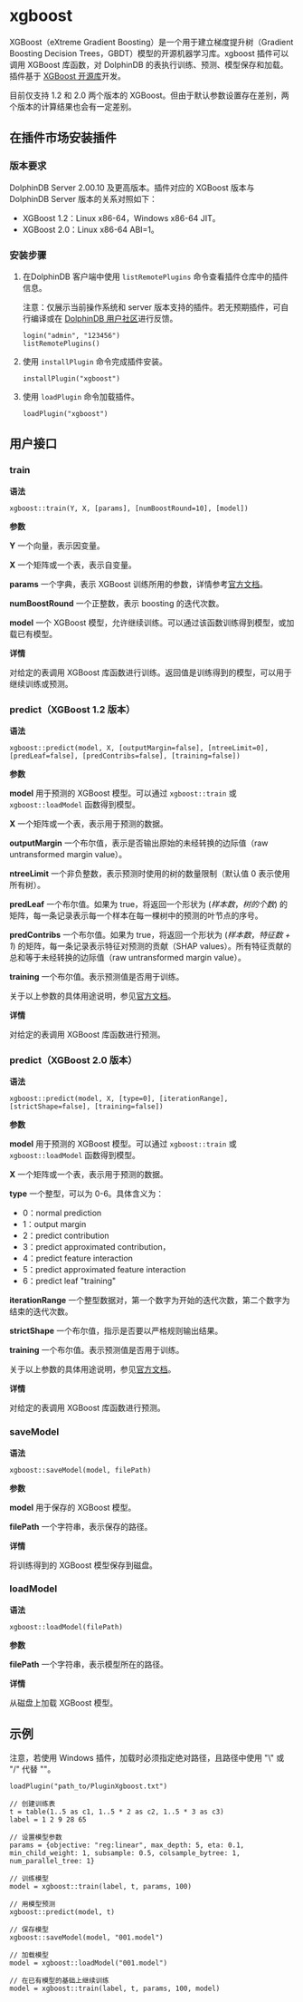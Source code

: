 # xgboost

XGBoost（eXtreme Gradient Boosting）是一个用于建立梯度提升树（Gradient Boosting Decision Trees，GBDT）模型的开源机器学习库。xgboost 插件可以调用 XGBoost 库函数，对 DolphinDB 的表执行训练、预测、模型保存和加载。插件基于 [XGBoost 开源库](https://github.com/dmlc/xgboost)开发。

目前仅支持 1.2 和 2.0 两个版本的 XGBoost。但由于默认参数设置存在差别，两个版本的计算结果也会有一定差别。

## 在插件市场安装插件

### 版本要求

DolphinDB Server 2.00.10 及更高版本。插件对应的 XGBoost 版本与 DolphinDB Server 版本的关系对照如下：

* XGBoost 1.2：Linux x86-64，Windows x86-64 JIT。
* XGBoost 2.0：Linux x86-64 ABI=1。

### 安装步骤

1. 在DolphinDB 客户端中使用 `listRemotePlugins` 命令查看插件仓库中的插件信息。

   注意：仅展示当前操作系统和 server 版本支持的插件。若无预期插件，可自行编译或在 [DolphinDB 用户社区](https://ask.dolphindb.cn/)进行反馈。

   ```
   login("admin", "123456")
   listRemotePlugins()
   ```
2. 使用 `installPlugin` 命令完成插件安装。

   ```
   installPlugin("xgboost")
   ```
3. 使用 `loadPlugin` 命令加载插件。

   ```
   loadPlugin("xgboost")
   ```

## 用户接口

### train

**语法**

```
xgboost::train(Y, X, [params], [numBoostRound=10], [model])
```

**参数**

**Y** 一个向量，表示因变量。

**X** 一个矩阵或一个表，表示自变量。

**params** 一个字典，表示 XGBoost 训练所用的参数，详情参考[官方文档](https://xgboost.readthedocs.io/en/latest/parameter.html)。

**numBoostRound** 一个正整数，表示 boosting 的迭代次数。

**model** 一个 XGBoost 模型，允许继续训练。可以通过该函数训练得到模型，或加载已有模型。

**详情**

对给定的表调用 XGBoost 库函数进行训练。返回值是训练得到的模型，可以用于继续训练或预测。

### predict（XGBoost 1.2 版本）

**语法**

```
xgboost::predict(model, X, [outputMargin=false], [ntreeLimit=0], [predLeaf=false], [predContribs=false], [training=false])
```

**参数**

**model** 用于预测的 XGBoost 模型。可以通过 `xgboost::train` 或 `xgboost::loadModel` 函数得到模型。

**X** 一个矩阵或一个表，表示用于预测的数据。

**outputMargin** 一个布尔值，表示是否输出原始的未经转换的边际值（raw untransformed margin value）。

**ntreeLimit** 一个非负整数，表示预测时使用的树的数量限制（默认值 0 表示使用所有树）。

**predLeaf** 一个布尔值。如果为 true，将返回一个形状为 (*样本数*，*树的个数*) 的矩阵，每一条记录表示每一个样本在每一棵树中的预测的叶节点的序号。

**predContribs** 一个布尔值。如果为 true，将返回一个形状为 (*样本数*，*特征数 + 1*) 的矩阵，每一条记录表示特征对预测的贡献（SHAP values）。所有特征贡献的总和等于未经转换的边际值（raw untransformed margin value）。

**training** 一个布尔值。表示预测值是否用于训练。

关于以上参数的具体用途说明，参见[官方文档](https://xgboost.readthedocs.io/en/latest/python/python_api.html#xgboost.Booster.predict)。

**详情**

对给定的表调用 XGBoost 库函数进行预测。

### predict（XGBoost 2.0 版本）

**语法**

```
xgboost::predict(model, X, [type=0], [iterationRange], [strictShape=false], [training=false])
```

**参数**

**model** 用于预测的 XGBoost 模型。可以通过 `xgboost::train` 或 `xgboost::loadModel` 函数得到模型。

**X** 一个矩阵或一个表，表示用于预测的数据。

**type** 一个整型，可以为 0-6。具体含义为：

* 0：normal prediction
* 1：output margin
* 2：predict contribution
* 3：predict approximated contribution，
* 4：predict feature interaction
* 5：predict approximated feature interaction
* 6：predict leaf "training"

**iterationRange** 一个整型数据对，第一个数字为开始的迭代次数，第二个数字为结束的迭代次数。

**strictShape** 一个布尔值，指示是否要以严格规则输出结果。

**training** 一个布尔值。表示预测值是否用于训练。

关于以上参数的具体用途说明，参见[官方文档](https://xgboost.readthedocs.io/en/latest/c.html)。

**详情**

对给定的表调用 XGBoost 库函数进行预测。

### saveModel

**语法**

```
xgboost::saveModel(model, filePath)
```

**参数**

**model** 用于保存的 XGBoost 模型。

**filePath** 一个字符串，表示保存的路径。

**详情**

将训练得到的 XGBoost 模型保存到磁盘。

### loadModel

**语法**

```
xgboost::loadModel(filePath)
```

**参数**

**filePath** 一个字符串，表示模型所在的路径。

**详情**

从磁盘上加载 XGBoost 模型。

## 示例

注意，若使用 Windows 插件，加载时必须指定绝对路径，且路径中使用 "\\" 或 "/" 代替 "\"。

```
loadPlugin("path_to/PluginXgboost.txt")

// 创建训练表
t = table(1..5 as c1, 1..5 * 2 as c2, 1..5 * 3 as c3)
label = 1 2 9 28 65

// 设置模型参数
params = {objective: "reg:linear", max_depth: 5, eta: 0.1, min_child_weight: 1, subsample: 0.5, colsample_bytree: 1, num_parallel_tree: 1}

// 训练模型
model = xgboost::train(label, t, params, 100)

// 用模型预测
xgboost::predict(model, t)

// 保存模型
xgboost::saveModel(model, "001.model")

// 加载模型
model = xgboost::loadModel("001.model")

// 在已有模型的基础上继续训练
model = xgboost::train(label, t, params, 100, model)
```

